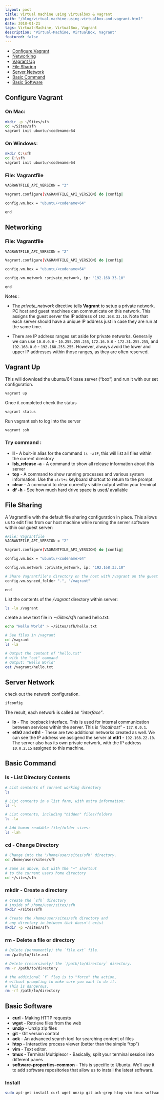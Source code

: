 ```yaml
---
layout: post
title: Virtual machine using virtualbox & vagrant
path: "/blog/virtual-machine-using-virtualbox-and-vagrant.html"
date: 2018-01-21
tags: Virtual-Machine, VirtualBox, Vagrant
description: "Virtual-Machine, VirtualBox, Vagrant"
featured: false
---
```


- [Configure Vagrant](#configure-vagrant)
- [Networking](#networking)
- [Vagrant Up](#vagrant-up)
- [File Sharing](#file-sharing)
- [Server Network](#server-network)
- [Basic Command](#basic-command)
- [Basic Software](#basic-software)

## Configure Vagrant

### On Mac:

``` bash
mkdir -p ~/Sites/sfh
cd ~/Sites/sfh
vagrant init ubuntu/<codename>64
```

### On Windows:

``` bash
mkdir C:\sfh
cd C:\sfh
vagrant init ubuntu/<codename>64
```

### File: Vagrantfile

``` bash
VAGRANTFILE_API_VERSION = "2"

Vagrant.configure(VAGRANTFILE_API_VERSION) do |config|

config.vm.box = "ubuntu/<codename>64"

end
```

## Networking

### File: Vagrantfile

``` bash
VAGRANTFILE_API_VERSION = "2"

Vagrant.configure(VAGRANTFILE_API_VERSION) do |config|

config.vm.box = "ubuntu/<codename>64"

config.vm.network :private_network, ip: "192.168.33.10"

end
```

Notes :
- The _private_network_ directive tells __Vagrant__ to setup a private network. PC host and guest machines can communicate on this network. This assigns the guest server the IP address of `192.168.33.10`. Note that each server should have a unique IP address just in case they are run at the same time.

- There are IP address ranges set aside for private networks. Generally we can use `10.0.0.0` - `10.255.255.255`, `172.16.0.0` - `172.31.255.255`, and `192.168.0.0` - `192.168.255.255`. However, always avoid the lower and upper IP addresses within those ranges, as they are often reserved.


## Vagrant Up

This will download the ubuntu/<codename>64 base server (“box”) and run it with our set configuration.

``` bash
vagrant up
```

Once it completed check the status

``` bash
vagrant status
```

Run vagrant ssh to log into the server

``` bash
vagrant ssh
```

### Try command :

- __ll__ - A buit-in alias for the command `ls -alF`, this will list all files within the current directory
- __lsb_release -a__ - A command to show all release information about this server
- __top__ - A command to show running processes and various system information. Use the `ctrl+c` keyboard shortcut to return to the prompt.
- __clear__ - A command to clear currently visible output within your terminal
- __df -h__ - See how much hard drive space is used/ available

## File Sharing

A Vagrantfile with the default file sharing configuration in place. This allows us to edit files from our host machine while running the server software within our guest server:

```bash
#File: Vagrantfile
VAGRANTFILE_API_VERSION = "2"

Vagrant.configure(VAGRANTFILE_API_VERSION) do |config|

config.vm.box = "ubuntu/<codename>64"

config.vm.network :private_network, ip: "192.168.33.10"

# Share Vagrantfile's directory on the host with /vagrant on the guest
config.vm.synced_folder ".", "/vagrant"

end
```

List the contents of the _/vagrant_ directory within server:

```bash
ls -la /vagrant
```

create a new text file in _∼/Sites/sfh_ named hello.txt:

```bash
echo "Hello World" > ~/Sites/sfh/hello.txt
```

```bash
# See files in /vagrant
cd /vagrant
ls -la

# Output the content of "hello.txt"
# with the "cat" command
# Output: "Hello World"
cat /vagrant/hello.txt
```

## Server Network

check out the network configuration.

```bash
ifconfig
```

The result, each network is called an _“interface”_.

- __lo__ - The loopback interface. This is used for internal communication between services within the server. This is _“localhost”_ - `127.0.0.1`.
- __eth0__ and __eth1__ - These are two additional networks created as well. We can see the IP address we assigend the server at __eth1__ - `192.168.22.10`. The server also has its own private network, with the IP address `10.0.2.15` assigned to this machine.

## Basic Command

### ls - List Directory Contents

```bash
# List contents of current working directory
ls

# List contents in a list form, with extra information:
ls -l

# List contents, including "hidden" files/folders
ls -la

# Add human-readable file/folder sizes:
ls -lah
```

### cd - Change Directory

```bash
# Change into the "/home/user/sites/sfh" directory.
cd /home/user/sites/sfh

# Same as above, but with the "~" shortcut
# to the current users home directory
cd ~/sites/sfh
```

### mkdir - Create a directory

```bash
# Create the `sfh` directory
# inside of /home/user/sites/sfh
mkdir ~/sites/sfh

# Create the /home/user/sites/sfh directory and
# any directory in between that doesn't exist
mkdir -p ~/sites/sfh
```

### rm - Delete a file or directory

```bash
# Delete (permanently) the `file.ext` file.
rm /path/to/file.ext

# Delete (recursively) the `/path/to/directory` directory.
rm -r /path/to/directory

# the additional `f` flag is to "force" the action,
# without prompting to make sure you want to do it.
# This is dangerous.
rm -rf /path/to/directory
```

## Basic Software

- __curl__ - Making HTTP requests
- __wget__ - Retrieve files from the web
- __unzip__ - Unzip zip files
- __git__ - Git version control
- __ack__ - An advanced search tool for searching content of files
- __htop__ - Interactive process viewer (better than the simple “top”)
- __vim__ - Text editor.
- __tmux__ - Terminal Multiplexor - Basically, split your terminal session into different panes
- __software-properties-common__ - This is specific to Ubuntu. We’ll use it to add software repositories that allow us to install the latest software.

### Install

```bash
sudo apt-get install curl wget unzip git ack-grep htop vim tmux software-properties-common
```
